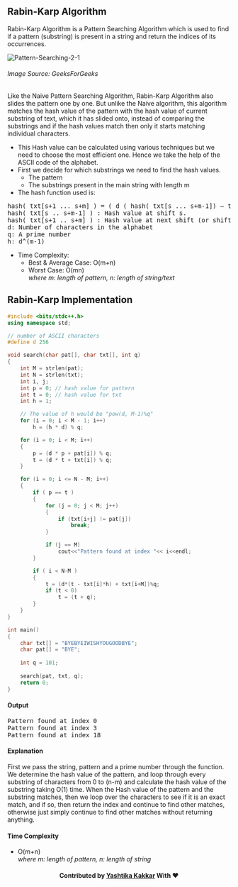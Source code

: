 ## Rabin-Karp Algorithm

Rabin-Karp Algorithm is a Pattern Searching Algorithm which is used to find if a pattern (substring) is present in a string and return the indices of its occurrences.

![Pattern-Searching-2-1](https://user-images.githubusercontent.com/43854410/100616957-d7b74300-333f-11eb-9462-6575d296f0c7.png)
<br>
<h6>Image Source: GeeksForGeeks</h6>

Like the Naive Pattern Searching Algorithm, Rabin-Karp Algorithm also slides the pattern one by one. But unlike the Naive algorithm, this algorithm matches the hash value of the pattern with the hash value of current substring of text, which it has slided onto, instead of comparing the substrings and if the hash values match then only it starts matching individual characters. 

- This Hash value can be calculated using various techniques but we need to choose the most efficient one. Hence we take the help of the ASCII code of the alphabet. 
- First we decide for which substrings we need to find the hash values. 
  - The pattern
  - The substrings present in the main string with length m
- The hash function used is: 
<pre>
hash( txt[s+1 ... s+m] ) = ( d ( hash( txt[s ... s+m-1]) – txt[s]*h ) + txt[s + m] ) mod q 
hash( txt[s .. s+m-1] ) : Hash value at shift s. 
hash( txt[s+1 .. s+m] ) : Hash value at next shift (or shift s+1) 
d: Number of characters in the alphabet 
q: A prime number 
h: d^(m-1)
</pre>
- Time Complexity: 
  - Best & Average Case: O(m+n)
  - Worst Case: O(mn) <br>
  <i>where m: length of pattern, n: length of string/text</i>
  
  
 ## Rabin-Karp Implementation

```c++
#include <bits/stdc++.h> 
using namespace std; 

// number of ASCII characters
#define d 256 

void search(char pat[], char txt[], int q) 
{ 
	int M = strlen(pat); 
	int N = strlen(txt); 
	int i, j; 
	int p = 0; // hash value for pattern 
	int t = 0; // hash value for txt 
	int h = 1; 

	// The value of h would be "pow(d, M-1)%q" 
	for (i = 0; i < M - 1; i++) 
		h = (h * d) % q; 

	for (i = 0; i < M; i++) 
	{ 
		p = (d * p + pat[i]) % q; 
		t = (d * t + txt[i]) % q; 
	} 

	for (i = 0; i <= N - M; i++) 
	{ 
		if ( p == t ) 
		{ 
			for (j = 0; j < M; j++) 
			{ 
				if (txt[i+j] != pat[j]) 
					break; 
			} 

			if (j == M) 
				cout<<"Pattern found at index "<< i<<endl; 
		} 

		if ( i < N-M ) 
		{ 
			t = (d*(t - txt[i]*h) + txt[i+M])%q; 
			if (t < 0) 
				t = (t + q); 
		} 
	} 
} 

int main() 
{ 
	char txt[] = "BYEBYEIWISHYOUGOODBYE"; 
	char pat[] = "BYE"; 
		
	int q = 101; 
	
	search(pat, txt, q); 
	return 0; 
} 

```
#### Output
<pre>
Pattern found at index 0
Pattern found at index 3
Pattern found at index 18
</pre>

#### Explanation

First we pass the string, pattern and a prime number through the function. We determine the hash value of the pattern, and loop through every substring of characters from 0 to (n-m) and calculate the hash value of the substring taking O(1) time. When the Hash value of the pattern and the substring matches, then we loop over the characters to see if it is an exact match, and if so, then return the index and continue to find other matches, otherwise just simply continue to find other matches without returning anything.

#### Time Complexity
- O(m+n) <br>
<i> where m: length of pattern, n: length of string </i>

<h4 align="center"> Contributed by <a href="https://github.com/yashtikakakkar">Yashtika Kakkar</a> With ❤️ </h3>
